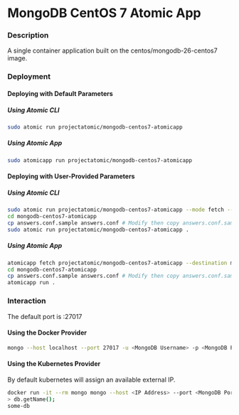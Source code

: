 # MongoDB CentOS 7 Atomic App

### Description

A single container application built on the centos/mongodb-26-centos7 image.

### Deployment

#### Deploying with Default Parameters

##### Using Atomic CLI

```sh
sudo atomic run projectatomic/mongodb-centos7-atomicapp
```

##### Using Atomic App

```sh
sudo atomicapp run projectatomic/mongodb-centos7-atomicapp
```

#### Deploying with User-Provided Parameters

##### Using Atomic CLI

```sh
sudo atomic run projectatomic/mongodb-centos7-atomicapp --mode fetch --destination mongodb-centos7-atomicapp
cd mongodb-centos7-atomicapp
cp answers.conf.sample answers.conf # Modify then copy answers.conf.sample
sudo atomic run projectatomic/mongodb-centos7-atomicapp .
```

##### Using Atomic App

```sh
atomicapp fetch projectatomic/mongodb-centos7-atomicapp --destination mongodb-centos7-atomicapp
cd mongodb-centos7-atomicapp
cp answers.conf.sample answers.conf # Modify then copy answers.conf.sample
atomicapp run .
```

### Interaction

The default port is :27017

#### Using the Docker Provider

```sh
mongo --host localhost --port 27017 -u <MongoDB Username> -p <MongoDB Password>
```

#### Using the Kubernetes Provider

By default kubernetes will assign an available external IP.

```sh
docker run -it --rm mongo mongo --host <IP Address> --port <MongoDB Port> -u <MongoDB Username> -p <MongoDB Password>
> db.getName();
some-db
```
